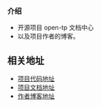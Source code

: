 ### 介绍
- 开源项目 open-tp 文档中心
- 以及项目作者的博客。

## 相关地址
- [项目代码地址](https://github.com/zhanggongX/open-tp)
- [项目文档地址](https://opentp.cn/)
- [作者博客地址](https://opentp.cn/blog/)

